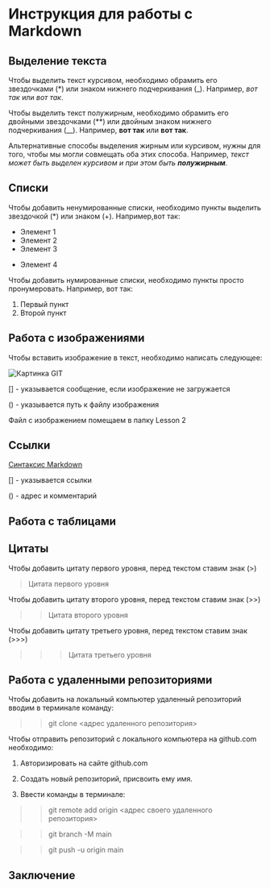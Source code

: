 # Инструкция для работы с Markdown

## Выделение текста

Чтобы выделить текст курсивом, необходимо обрамить его звездочками (*)  или знаком нижнего подчеркивания (_). Например, *вот так* или _вот так_.

Чтобы выделить текст полужирным, необходимо обрамить его двойными звездочками (**) или двойным знаком нижнего подчеркивания (__). Например, **вот так** или __вот так__.

Альтернативные способы выделения жирным или курсивом, нужны для того, чтобы мы могли совмещать оба этих способа. Например, _текст может быть выделен курсивом и при этом быть **полужирным**_.

## Списки

Чтобы добавить ненумированные списки, необходимо пункты выделить звездочкой (*) или знаком (+).
Например,вот так:
* Элемент 1
* Элемент 2
* Элемент 3
+ Элемент 4

Чтобы добавить нумированные списки, необходимо пункты просто пронумеровать.
Например, вот так:
1. Первый пункт
2. Второй пункт

## Работа с изображениями

Чтобы вставить изображение в текст, необходимо написать следующее:

![Картинка GIT](GitPost.png)

[] - указывается сообщение, если изображение не загружается

() - указывается путь к файлу изображения

Файл с изображением помещаем в папку Lesson 2

## Ссылки

[Синтаксис Markdown](https://gist.github.com/Jekins/2bf2d0638163f1294637#file-markdown-docs-md/ "Ознокомление с языком разметки Markdown")

[] - указывается ссылки

() - адрес и комментарий

## Работа с таблицами

## Цитаты

Чтобы добавить цитату первого уровня, перед текстом ставим знак (>)

> Цитата первого уровня

Чтобы добавить цитату второго уровня, перед текстом ставим знак (>>)

>> Цитата второго уровня

Чтобы добавить цитату третьего уровня, перед текстом ставим знак (>>>)


>>> Цитата третьего уровня

## Работа с удаленными репозиториями

Чтобы добавить на локальный компьютер удаленный репозиторий вводим в терминале команду:

>>git clone <адрес удаленного репозитория>

Чтобы отправить репозиторий с локального компьютера на github.com необходимо:

1. Авторизировать на сайте github.com

2. Создать новый репозиторий, присвоить ему имя.

3. Ввести команды в терминале:

>>git remote add origin <адрес своего удаленного репозитория>

>>git branch -M main

>>git push -u origin main





## Заключение
